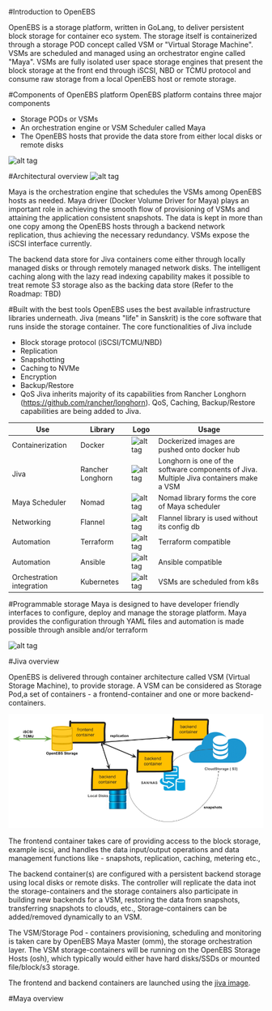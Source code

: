 #Introduction to OpenEBS

OpenEBS is a storage platform, written in GoLang, to deliver persistent block storage for container eco system. The storage itself is containerized through a storage POD concept called VSM or "Virtual Storage Machine". VSMs are scheduled and managed using an orchestrator engine called "Maya". VSMs are fully isolated user space storage engines that present the block storage at the front end through iSCSI, NBD or TCMU protocol and consume raw storage from a local OpenEBS host or remote storage.  

#Components of OpenEBS platform
OpenEBS platform contains three major components
* Storage PODs or VSMs
* An orchestration engine or VSM Scheduler called Maya
* The OpenEBS hosts that provide the data store from either local disks or remote disks

![alt tag](https://raw.githubusercontent.com/openebs/openebs/master/docs/images/OpenEBS-intro-v1.jpg)



#Architectural overview
![alt tag](https://raw.githubusercontent.com/openebs/openebs/master/docs/MayaArchitectureOverview.png)

Maya is the orchestration engine that schedules the VSMs among OpenEBS hosts as needed. Maya driver (Docker Volume Driver for Maya) plays an important role in achieving the smooth flow of provisioning of VSMs and attaining the application consistent snapshots. The data is kept in more than one copy among the OpenEBS hosts through a backend network replication, thus achieving the necessary redundancy. VSMs expose the iSCSI interface currently. 

The backend data store for Jiva containers come either through locally managed disks or through remotely managed network disks. The intelligent caching along with the lazy read indexing capability makes it possible to treat remote S3 storage also as the backing data store (Refer to the Roadmap: TBD)

#Built with the best tools 
OpenEBS uses the best available infrastructure libraries underneath. Jiva (means "life" in Sanskrit) is the core software that runs inside the storage container. The core functionalities of Jiva include 
- Block storage protocol (iSCSI/TCMU/NBD)
- Replication
- Snapshotting
- Caching to NVMe
- Encryption 
- Backup/Restore
- QoS 
Jiva inherits majority of its capabilities from Rancher Longhorn (https://github.com/rancher/longhorn). QoS, Caching, Backup/Restore capabilities are being added to Jiva.

Use | Library |  Logo     | Usage
------- | ---------------- | ---------- | ---------
Containerization  | Docker |  ![alt tag](https://raw.githubusercontent.com/openebs/openebs/master/docs/images/docker.png) | Dockerized images are pushed onto docker hub
Jiva  | Rancher Longhorn        | ![alt tag](https://raw.githubusercontent.com/openebs/openebs/master/docs/images/rancher.png)       | Longhorn is one of the software components of Jiva. Multiple Jiva containers make a VSM
Maya Scheduler   | Nomad | ![alt tag](https://raw.githubusercontent.com/openebs/openebs/master/docs/images/nomad.jpg)      | Nomad library forms the core of Maya scheduler
Networking   | Flannel | ![alt tag](https://raw.githubusercontent.com/openebs/openebs/master/docs/images/flannel.png)      | Flannel library is used without its config db
Automation   | Terraform | ![alt tag](https://raw.githubusercontent.com/openebs/openebs/master/docs/images/terraform.jpg)      | Terraform compatible
Automation   | Ansible | ![alt tag](https://raw.githubusercontent.com/openebs/openebs/master/docs/images/ansible.png)      | Ansible compatible
Orchestration integration   | Kubernetes | ![alt tag](https://raw.githubusercontent.com/openebs/openebs/master/docs/images/kubernetes.png)      | VSMs are scheduled from k8s



#Programmable storage
Maya is designed to have developer friendly interfaces to configure, deploy and manage the storage platform. Maya provides the configuration through YAML files and automation is made possible through ansible and/or terraform

![alt tag](https://raw.githubusercontent.com/openebs/openebs/master/docs/images/programmable-storage.jpg)







#Jiva overview

OpenEBS is delivered through container architecture called VSM (Virtual Storage Machine), to provide storage. A VSM can be considered as Storage Pod,a set of containers - a frontend-container and one or more backend-containers. 

![OpenEBS Storage Pod](./images/OpenEBSVSMTechnicalOverview.png)

The frontend container takes care of providing access to the block storage, example iscsi, and handles the data input/output operations and data management functions like - snapshots, replication, caching, metering etc., 

The backend container(s) are configured with a persistent backend storage using local disks or remote disks. The controller will replicate the data inot the storage-containers and the storage containers also participate in building new backends for a VSM, restoring the data from snapshots, transferring snapshots to clouds, etc., Storage-containers can be added/removed dynamically to an VSM. 

The VSM/Storage Pod - containers provisioning, scheduling and monitoring is taken care by OpenEBS Maya Master (omm), the storage orchestration layer. The VSM storage-containers will be running on the OpenEBS Storage Hosts (osh), which typically would either have hard disks/SSDs or mounted file/block/s3 storage.

The frontend and backend containers are launched using the [jiva image](https://hub.docker.com/r/openebs/jiva/).



#Maya overview





